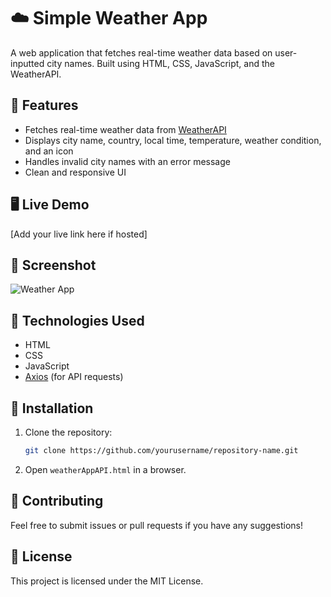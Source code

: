 # ☁️ Simple Weather App

A web application that fetches real-time weather data based on user-inputted city names. Built using HTML, CSS, JavaScript, and the WeatherAPI.

## 🚀 Features
- Fetches real-time weather data from [WeatherAPI](https://www.weatherapi.com/)
- Displays city name, country, local time, temperature, weather condition, and an icon
- Handles invalid city names with an error message
- Clean and responsive UI

## 🖥️ Live Demo
[Add your live link here if hosted]

## 📸 Screenshot
![Weather App](https://your-image-link.com/image.png)

## 🔧 Technologies Used
- HTML
- CSS
- JavaScript
- [Axios](https://github.com/axios/axios) (for API requests)

## 📂 Installation
1. Clone the repository:
   ```sh
   git clone https://github.com/yourusername/repository-name.git
   ```  
2. Open `weatherAppAPI.html` in a browser.

## 🤝 Contributing
Feel free to submit issues or pull requests if you have any suggestions!

## 📝 License
This project is licensed under the MIT License.
